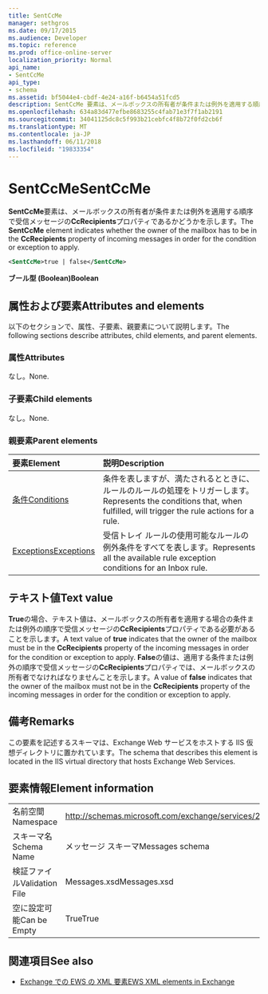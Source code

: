 ```yaml
---
title: SentCcMe
manager: sethgros
ms.date: 09/17/2015
ms.audience: Developer
ms.topic: reference
ms.prod: office-online-server
localization_priority: Normal
api_name:
- SentCcMe
api_type:
- schema
ms.assetid: bf5044e4-cbdf-4e24-a16f-b6454a51fcd5
description: SentCcMe 要素は、メールボックスの所有者が条件または例外を適用する順序で受信メッセージの CcRecipients プロパティであるかどうかを示します。
ms.openlocfilehash: 634a83d477efbe8683255c4fab71e3f7f1ab2191
ms.sourcegitcommit: 34041125dc8c5f993b21cebfc4f8b72f0fd2cb6f
ms.translationtype: MT
ms.contentlocale: ja-JP
ms.lasthandoff: 06/11/2018
ms.locfileid: "19833354"
---
```

# <a name="sentccme"></a><span data-ttu-id="98b6c-103">SentCcMe</span><span class="sxs-lookup"><span data-stu-id="98b6c-103">SentCcMe</span></span>

<span data-ttu-id="98b6c-104">**SentCcMe**要素は、メールボックスの所有者が条件または例外を適用する順序で受信メッセージの**CcRecipients**プロパティであるかどうかを示します。</span><span class="sxs-lookup"><span data-stu-id="98b6c-104">The **SentCcMe** element indicates whether the owner of the mailbox has to be in the **CcRecipients** property of incoming messages in order for the condition or exception to apply.</span></span> 
  
```XML
<SentCcMe>true | false</SentCcMe>
```

 <span data-ttu-id="98b6c-105">**ブール型 (Boolean)**</span><span class="sxs-lookup"><span data-stu-id="98b6c-105">**Boolean**</span></span>
## <a name="attributes-and-elements"></a><span data-ttu-id="98b6c-106">属性および要素</span><span class="sxs-lookup"><span data-stu-id="98b6c-106">Attributes and elements</span></span>

<span data-ttu-id="98b6c-107">以下のセクションで、属性、子要素、親要素について説明します。</span><span class="sxs-lookup"><span data-stu-id="98b6c-107">The following sections describe attributes, child elements, and parent elements.</span></span>
  
### <a name="attributes"></a><span data-ttu-id="98b6c-108">属性</span><span class="sxs-lookup"><span data-stu-id="98b6c-108">Attributes</span></span>

<span data-ttu-id="98b6c-109">なし。</span><span class="sxs-lookup"><span data-stu-id="98b6c-109">None.</span></span>
  
### <a name="child-elements"></a><span data-ttu-id="98b6c-110">子要素</span><span class="sxs-lookup"><span data-stu-id="98b6c-110">Child elements</span></span>

<span data-ttu-id="98b6c-111">なし。</span><span class="sxs-lookup"><span data-stu-id="98b6c-111">None.</span></span>
  
### <a name="parent-elements"></a><span data-ttu-id="98b6c-112">親要素</span><span class="sxs-lookup"><span data-stu-id="98b6c-112">Parent elements</span></span>

|<span data-ttu-id="98b6c-113">**要素**</span><span class="sxs-lookup"><span data-stu-id="98b6c-113">**Element**</span></span>|<span data-ttu-id="98b6c-114">**説明**</span><span class="sxs-lookup"><span data-stu-id="98b6c-114">**Description**</span></span>|
|:-----|:-----|
|[<span data-ttu-id="98b6c-115">条件</span><span class="sxs-lookup"><span data-stu-id="98b6c-115">Conditions</span></span>](conditions.md) <br/> |<span data-ttu-id="98b6c-116">条件を表しますが、満たされるとときに、ルールのルールの処理をトリガーします。</span><span class="sxs-lookup"><span data-stu-id="98b6c-116">Represents the conditions that, when fulfilled, will trigger the rule actions for a rule.</span></span>  <br/> |
|[<span data-ttu-id="98b6c-117">Exceptions</span><span class="sxs-lookup"><span data-stu-id="98b6c-117">Exceptions</span></span>](exceptions.md) <br/> |<span data-ttu-id="98b6c-118">受信トレイ ルールの使用可能なルールの例外条件をすべてを表します。</span><span class="sxs-lookup"><span data-stu-id="98b6c-118">Represents all the available rule exception conditions for an Inbox rule.</span></span>  <br/> |
   
## <a name="text-value"></a><span data-ttu-id="98b6c-119">テキスト値</span><span class="sxs-lookup"><span data-stu-id="98b6c-119">Text value</span></span>

<span data-ttu-id="98b6c-120">**True**の場合、テキスト値は、メールボックスの所有者を適用する場合の条件または例外の順序で受信メッセージの**CcRecipients**プロパティである必要があることを示します。</span><span class="sxs-lookup"><span data-stu-id="98b6c-120">A text value of **true** indicates that the owner of the mailbox must be in the **CcRecipients** property of the incoming messages in order for the condition or exception to apply.</span></span> <span data-ttu-id="98b6c-121">**False**の値は、適用する条件または例外の順序で受信メッセージの**CcRecipients**プロパティでは、メールボックスの所有者でなければなりませんことを示します。</span><span class="sxs-lookup"><span data-stu-id="98b6c-121">A value of **false** indicates that the owner of the mailbox must not be in the **CcRecipients** property of the incoming messages in order for the condition or exception to apply.</span></span> 
  
## <a name="remarks"></a><span data-ttu-id="98b6c-122">備考</span><span class="sxs-lookup"><span data-stu-id="98b6c-122">Remarks</span></span>

<span data-ttu-id="98b6c-123">この要素を記述するスキーマは、Exchange Web サービスをホストする IIS 仮想ディレクトリに置かれています。</span><span class="sxs-lookup"><span data-stu-id="98b6c-123">The schema that describes this element is located in the IIS virtual directory that hosts Exchange Web Services.</span></span>
  
## <a name="element-information"></a><span data-ttu-id="98b6c-124">要素情報</span><span class="sxs-lookup"><span data-stu-id="98b6c-124">Element information</span></span>

|||
|:-----|:-----|
|<span data-ttu-id="98b6c-125">名前空間</span><span class="sxs-lookup"><span data-stu-id="98b6c-125">Namespace</span></span>  <br/> |http://schemas.microsoft.com/exchange/services/2006/messages  <br/> |
|<span data-ttu-id="98b6c-126">スキーマ名</span><span class="sxs-lookup"><span data-stu-id="98b6c-126">Schema Name</span></span>  <br/> |<span data-ttu-id="98b6c-127">メッセージ スキーマ</span><span class="sxs-lookup"><span data-stu-id="98b6c-127">Messages schema</span></span>  <br/> |
|<span data-ttu-id="98b6c-128">検証ファイル</span><span class="sxs-lookup"><span data-stu-id="98b6c-128">Validation File</span></span>  <br/> |<span data-ttu-id="98b6c-129">Messages.xsd</span><span class="sxs-lookup"><span data-stu-id="98b6c-129">Messages.xsd</span></span>  <br/> |
|<span data-ttu-id="98b6c-130">空に設定可能</span><span class="sxs-lookup"><span data-stu-id="98b6c-130">Can be Empty</span></span>  <br/> |<span data-ttu-id="98b6c-131">True</span><span class="sxs-lookup"><span data-stu-id="98b6c-131">True</span></span>  <br/> |
   
## <a name="see-also"></a><span data-ttu-id="98b6c-132">関連項目</span><span class="sxs-lookup"><span data-stu-id="98b6c-132">See also</span></span>



- [<span data-ttu-id="98b6c-133">Exchange での EWS の XML 要素</span><span class="sxs-lookup"><span data-stu-id="98b6c-133">EWS XML elements in Exchange</span></span>](ews-xml-elements-in-exchange.md)

